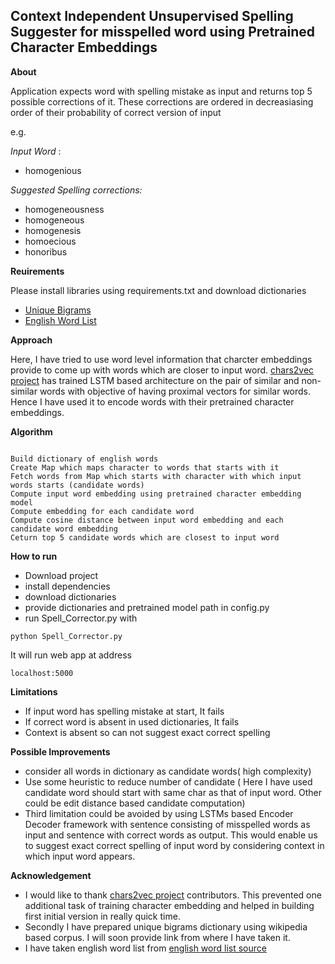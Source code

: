 ## Context Independent Unsupervised Spelling Suggester for misspelled word using Pretrained Character Embeddings

**About**

Application expects word with spelling mistake as input and returns top 5 possible corrections of it. These corrections are ordered in 
decreasiasing order of their probability of correct version of input

e.g. 

*Input Word* : 
- homogenious

*Suggested Spelling corrections:*

- homogeneousness
- homogeneous
- homogenesis
- homoecious
- honoribus

**Reuirements**

Please install libraries using requirements.txt and download dictionaries
- [Unique Bigrams](https://drive.google.com/file/d/1_HaGierUJNIj1fPrW5IjMPIQecNVM_DT/view?usp=sharing)
- [English Word List](https://drive.google.com/file/d/1lprx1kDcERFtokKqQYxpiH_GkS6vn7d4/view?usp=sharing)

**Approach**

Here, I have tried to use word level information that charcter embeddings provide to come up with words which are closer to input word. 
[chars2vec project](https://github.com/IntuitionEngineeringTeam/chars2vec) has trained LSTM based architecture on the pair of similar and non-similar words with objective of having proximal vectors for similar words. Hence I have used it to encode words with their pretrained character embeddings.

**Algorithm**

```

Build dictionary of english words 
Create Map which maps character to words that starts with it
Fetch words from Map which starts with character with which input words starts (candidate words)
Compute input word embedding using pretrained character embedding model
Compute embedding for each candidate word
Compute cosine distance between input word embedding and each candidate word embedding
Ceturn top 5 candidate words which are closest to input word
```

**How to run**

- Download project
- install dependencies
- download dictionaries
- provide dictionaries and pretrained model path in config.py
- run Spell_Corrector.py with 
```
python Spell_Corrector.py
```
It will run web app at address 
```
localhost:5000
```

**Limitations**
- If input word has spelling mistake at start, It fails
- If correct word is absent in used dictionaries, It fails
- Context is absent so can not suggest exact correct spelling

**Possible Improvements**
- consider all words in dictionary as candidate words( high complexity)
- Use some heuristic to reduce number of candidate ( Here I have used candidate word should start with same char as that of input word. 
Other could be edit distance based candidate computation)
- Third limitation could be avoided by using LSTMs based Encoder Decoder framework with sentence consisting of misspelled words as input and sentence with 
correct words as output. This would enable us to suggest exact correct spelling of input word by considering context in which input word appears.

**Acknowledgement**
- I would like to thank [chars2vec project](https://github.com/IntuitionEngineeringTeam/chars2vec) contributors. This prevented one additional task of training 
character embedding and helped in building first initial version in really quick time.
- Secondly I have prepared unique bigrams dictionary using wikipedia based corpus. I will soon provide link from where I have taken it.
- I have taken english word list from [english word list source](http://www-personal.umich.edu/~jlawler/wordlist.html)
